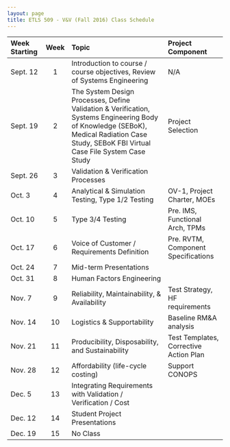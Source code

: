 ```yaml
---
layout: page
title: ETLS 509 - V&V (Fall 2016) Class Schedule
---
```


| Week Starting | Week | Topic                                                                                                                                                                                     | Project Component                      |
|:--------------|:----:|:------------------------------------------------------------------------------------------------------------------------------------------------------------------------------------------|:---------------------------------------|
| Sept. 12      |  1   | Introduction to course / course objectives, Review of Systems Engineering                                                                                                                 | N/A                                    |
| Sept. 19      |  2   | The System Design Processes, Define Validation & Verification, Systems Engineering Body of Knowledge (SEBoK), Medical Radiation Case Study, SEBoK FBI Virtual Case File System Case Study | Project Selection                      |
| Sept. 26      |  3   | Validation & Verification Processes                                                                                                                                                       |                                        |
| Oct. 3        |  4   | Analytical & Simulation Testing, Type 1/2 Testing                                                                                                                                         | OV-1, Project Charter, MOEs            |
| Oct. 10       |  5   | Type 3/4 Testing                                                                                                                                                                          | Pre. IMS, Functional Arch, TPMs        |
| Oct. 17       |  6   | Voice of Customer / Requirements Definition                                                                                                                                               | Pre. RVTM, Component Specifications    |
| Oct. 24       |  7   | Mid-term Presentations                                                                                                                                                                    |                                        |
| Oct. 31       |  8   | Human Factors Engineering                                                                                                                                                                 |                                        |
| Nov. 7        |  9   | Reliability, Maintainability, & Availability                                                                                                                                              | Test Strategy, HF requirements         |
| Nov. 14       |  10  | Logistics & Supportability                                                                                                                                                                | Baseline RM&A analysis                 |
| Nov. 21       |  11  | Producibility, Disposability, and Sustainability                                                                                                                                          | Test Templates, Corrective Action Plan |
| Nov. 28       |  12  | Affordability (life-cycle costing)                                                                                                                                                        | Support CONOPS                         |
| Dec. 5        |  13  | Integrating Requirements with Validation / Verification / Cost                                                                                                                            |                                        |
| Dec. 12       |  14  | Student Project Presentations                                                                                                                                                             |                                        |
| Dec. 19       |  15  | No Class                                                                                                                                                                                  |                                        |
